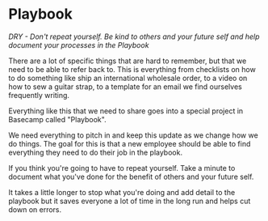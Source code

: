 # Playbook

_DRY - Don't repeat yourself. Be kind to others and your future self and help document your processes in the Playbook_

There are a lot of specific things that are hard to remember, but that we need to be able to refer back to. This is everything from checklists on how to do something like ship an international wholesale order, to a video on how to sew a guitar strap, to a template for an email we find ourselves frequently writing.

Everything like this that we need to share goes into a special project in Basecamp called "Playbook".

We need everything to pitch in and keep this update as we change how we do things. The goal for this is that a new employee should be able to find everything they need to do their job in the playbook.

If you think you're going to have to repeat yourself. Take a minute to document what you've done for the benefit of others and your future self.

It takes a little longer to stop what you're doing and add detail to the playbook but it saves everyone a lot of time in the long run and helps cut down on errors.

